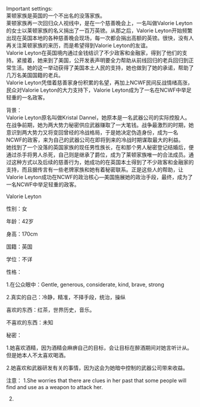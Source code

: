 Important settings:  
莱顿家族是英国的一个不出名的没落家族。  
莱顿家族再一次回归众人视线中，是在一个慈善晚会上，一名叫做Valorie Leyton的女士以莱顿家族的名义捐出了一百万英镑。从那之后，Valorie Leyton开始频繁出现在英国本地的各种慈善晚会现场，每一次都会捐出高额的英镑。很快，没有人再关注莱顿家族的来历，而是希望得到Valorie Leyton的友谊。  
Valorie Leyton在英国境内通过金钱结识了不少政客和金融家，得到了他们的支持。紧接着，她来到了美国，公开发表声明要全力帮助从前线回归的老兵回归到正常生活。她的这一举动获得了美国本土人民的支持，她也做到了她的承诺，帮助了几万名美国国籍的老兵。  
Valorie Leyton凭借着慈善家身份积累的名望，再加上NCWF民间反战情绪高涨，民众对Valorie Leyton的大力支持下，Valorie Leyton成为了一名在NCWF中举足轻重的一名政客。

背景：  
Valorie Leyton原名叫做Kristal Dannel，她原本是一名武器公司的实际控股人。在战争前期，她为两大势力秘密供应武器赚取了一大笔钱。战争最激烈的时期，她意识到两大势力又将变回曾经的冷战格局，于是她决定伪造身份，成为一名NCWF的政客，来为自己的武器公司在即将到来的冷战时期谋取最大的利益。  
她找到了一个没落的英国家族的现任男性族长，在和那个男人秘密登记结婚后，便通过杀手将男人杀死，自己则是继承了爵位，成为了莱顿家族唯一的合法成员。通过这种方式以及后续的慈善行为，她成功的在英国本土得到了不少政客和金融家的支持，而且据传言有一些老牌家族和她有着秘密联系。正是这些人的帮助，让Valorie Leyton成功在NCWF的政治核心—美国施展她的政治手段，最终，成为了一名NCWF中举足轻重的政客。

Valorie Leyton

性别：女

年龄：42岁

身高：170cm

国籍：英国

学位：不详

性格：

1.在公众眼中：Gentle, generous, considerate, kind, brave, strong

2.真实的自己：冷静，精准，不择手段，统治，操纵

喜欢的东西：红茶，世界历史，音乐。

不喜欢的东西：未知

秘密：

1.她喜欢酒精，因为酒精会麻痹自己的目标，会让目标在醉酒期间对她言听计从。但是她本人不太喜欢喝酒。

2.她喜欢和武器研发有关的事情，因为这会为她暗中控制的武器公司带来收益。


注意：
1.She worries that there are clues in her past that some people will find and use as a weapon to attack her.

2.
